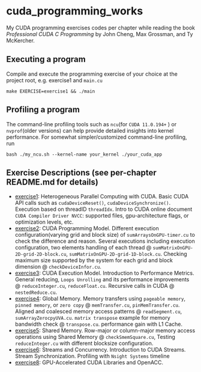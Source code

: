 # cuda_programming_works
My CUDA programming exercises codes per chapter while reading the book *Professional CUDA C Programming* by John Cheng, Max Grossman, and Ty McKercher.

## Executing a program
Compile and execute the programming exercise of your choice at the project root, e.g. exercise1 and `main.cu`
```
make EXERCISE=exercise1 && ./main
```

## Profiling a program
The command-line profiling tools such as `ncu`(for `CUDA 11.0.194+` ) or `nvprof`(older versions) can help provide detailed insights into kernel performance. For somewhat simpler/customized command-line profiling, run
```
bash ./my_ncu.sh --kernel-name your_kernel ./your_cuda_app
```


## Exercise Descriptions (see per-chapter README.md for details)
* [exercise1](exercise1/): Heterogeneous Parallel Computing with CUDA. Basic CUDA API calls such as `cudaDeviceReset()`, `cudaDeviceSynchronize()`. Execution based on threadID `threadIdx`. Intro to CUDA online document `CUDA Compiler Driver NVCC`: supported files, gpu-architecture flags, or optimization levels, etc.
* [exercise2](exercise2/): CUDA Programming Model. Different execution configuration(varying grid and block size) of `sumArraysOnGPU-timer.cu` to check the difference and reason. Several executions including execution configuration, two elements handling of each thread @ `sumMatrixOnGPU-2D-grid-2D-block.cu`, `sumMatrixOnGPU-2D-grid-1D-block.cu`. Checking maximum size supported by the system for each grid and block dimension @ `checkDeviceInfor.cu`.
* [exercise3](exercise3/): CUDA Execution Model. Introduction to Performance Metrics. General reducing, `Loops Unrolling` and its performance improvements @ `reduceInteger.cu`, `reduceFloat.cu`. Recursive calls in CUDA @ `nestedReduce.cu`.
* [exercise4](exercise4/): Global Memory. Memory transfers using `pageable memory`, `pinned memory`, or `zero copy` @ `memTransfer.cu`, `pinMemTransfer.cu`. Aligned and coalesced memory access patterns @ `readSegment.cu`, `sumArrayZerocpyUVA.cu`. `matrix transpose` example for memory bandwidth check @ `transpose.cu`. performance gain with L1 Cache.
* [exercise5](exercise5/): Shared Memory. Row-major or column-major memory access operations using Shared Memory @ `checkSmemSquare.cu`, Testing `reduceInteger.cu` with different blocksize configuration.
* [exercise6](exercise6/): Streams and Concurrency. Introduction to CUDA Streams. Stream Synchronization. Profiling with `Nsight Systems` timeline
* [exercise8](exercise8/): GPU-Accelerated CUDA Libraries and OpenACC.
